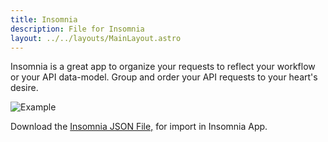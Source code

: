 ```yaml
---
title: Insomnia
description: File for Insomnia
layout: ../../layouts/MainLayout.astro
---
```


Insomnia is a great app to organize your requests to reflect your workflow or your API data-model. Group and order your API requests to your heart's desire.

![Example](/insomnia.png)

<p>
Download the
<a href="/json/insomnia.json" download>Insomnia JSON File,</a> for import in Insomnia App.
</p>
